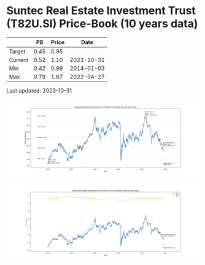 # Suntec Real Estate Investment Trust (T82U.SI) Price-Book (10 years data)

|     | PB   | Price | Date       |
|-----|------|-------|------------|
| Target | 0.45 | 0.95  |  |
| Current | 0.52 | 1.10  | 2023-10-31 |
| Min | 0.42 | 0.89  | 2014-01-03 |
| Max | 0.79 | 1.67  | 2022-04-27 |

Last updated: 2023-10-31

![Plot of Price-Book ratio for Suntec Real Estate Investment Trust (T82U.SI)](T82U_pb_10.png)

![Plot of Price with NAV for Suntec Real Estate Investment Trust (T82U.SI)](T82U_price_nav_10.png)
